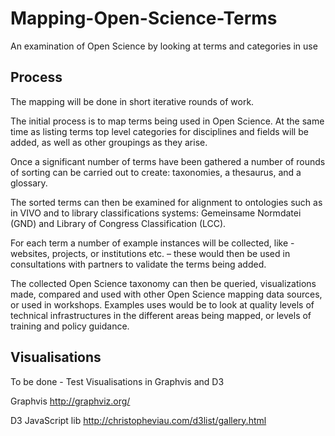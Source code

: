 # Mapping-Open-Science-Terms
An examination of Open Science by looking at terms and categories in use

## Process
The mapping will be done in short iterative rounds of work.

The initial process is to map terms being used in Open Science. At the same time as listing terms top level categories for disciplines and fields will be added, as well as other groupings as they arise.

Once a significant number of terms have been gathered a number of rounds of sorting can be carried out to create: taxonomies, a thesaurus, and a glossary.

The sorted terms can then be examined for alignment to ontologies such as in VIVO and to library classifications systems: Gemeinsame Normdatei (GND) and Library of Congress Classification (LCC).

For each term a number of example instances will be collected, like - websites, projects, or institutions etc. – these would then be used in consultations with partners to validate the terms being added.

The collected Open Science taxonomy can then be queried, visualizations made, compared and used with other Open Science mapping data sources, or used in workshops. Examples uses would be to look at quality levels of technical infrastructures in the different areas being mapped, or levels of training and policy guidance.

## Visualisations
To be done - Test Visualisations in Graphvis and D3

Graphvis http://graphviz.org/

D3 JavaScript lib http://christopheviau.com/d3list/gallery.html
